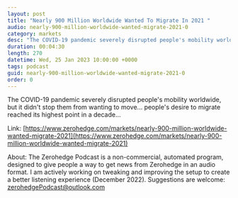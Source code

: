 ```yaml
---
layout: post
title: "Nearly 900 Million Worldwide Wanted To Migrate In 2021 "
audio: nearly-900-million-worldwide-wanted-migrate-2021-0
category: markets
desc: "The COVID-19 pandemic severely disrupted people's mobility worldwide, but it didn't stop them from wanting to move... people's desire to migrate reached its highest point in a decade..."
duration: 00:04:30
length: 270
datetime: Wed, 25 Jan 2023 10:00:00 +0000
tags: podcast
guid: nearly-900-million-worldwide-wanted-migrate-2021-0
order: 0
---
```

The COVID-19 pandemic severely disrupted people's mobility worldwide, but it didn't stop them from wanting to move... people's desire to migrate reached its highest point in a decade...

Link: [https://www.zerohedge.com/markets/nearly-900-million-worldwide-wanted-migrate-2021](https://www.zerohedge.com/markets/nearly-900-million-worldwide-wanted-migrate-2021)

About: The Zerohedge Podcast is a non-commercial, automated program, designed to give people a way to get news from Zerohedge in an audio format.  I am actively working on tweaking and improving the setup to create a better listening experience (December 2022).  Suggestions are welcome: [zerohedgePodcast@outlook.com](mailto:zerohedgePodcast@outlook.com)